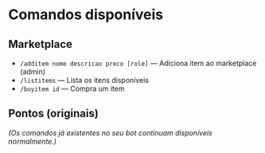 # Comandos disponíveis

## Marketplace
- `/additem nome descricao preco [role]` — Adiciona item ao marketplace (admin)
- `/listitems` — Lista os itens disponíveis
- `/buyitem id` — Compra um item

## Pontos (originais)
*(Os comandos já existentes no seu bot continuam disponíveis normalmente.)*
